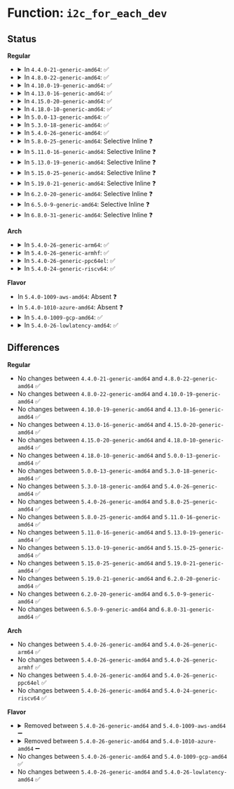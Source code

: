 # Function: <code>i2c_for_each_dev</code>

## Status
<b>Regular</b>
<ul>
<li>
<details>
<summary>In <code>4.4.0-21-generic-amd64</code>: ✅</summary>

```c
int i2c_for_each_dev(void * data, int (*)(struct device *, void *) fn)
```

```json
{
  "name": "i2c_for_each_dev",
  "collision_type": "Unique Global",
  "inline_type": "No",
  "funcs": [
    {
      "addr": 18446744071585633344,
      "name": "i2c_for_each_dev",
      "external": true,
      "loc": "drivers/i2c/i2c-core.c:1844",
      "file": "drivers/i2c/i2c-core.c",
      "inline": "seen, unknown",
      "caller_inline": [],
      "caller_func": [
        "drivers/i2c/i2c-dev.c:i2c_dev_exit",
        "drivers/i2c/i2c-dev.c:i2c_dev_init"
      ]
    }
  ],
  "symbols": [
    {
      "addr": 18446744071585633344,
      "name": "i2c_for_each_dev",
      "section": ".text",
      "bind": "STB_GLOBAL",
      "size": 71
    }
  ]
}
```
</details>
</li>
<li>
<details>
<summary>In <code>4.8.0-22-generic-amd64</code>: ✅</summary>

```c
int i2c_for_each_dev(void * data, int (*)(struct device *, void *) fn)
```

```json
{
  "name": "i2c_for_each_dev",
  "collision_type": "Unique Global",
  "inline_type": "No",
  "funcs": [
    {
      "addr": 18446744071586032512,
      "name": "i2c_for_each_dev",
      "external": true,
      "loc": "drivers/i2c/i2c-core.c:2041",
      "file": "drivers/i2c/i2c-core.c",
      "inline": "seen, unknown",
      "caller_inline": [],
      "caller_func": [
        "drivers/i2c/i2c-dev.c:i2c_dev_exit",
        "drivers/i2c/i2c-dev.c:i2c_dev_init"
      ]
    }
  ],
  "symbols": [
    {
      "addr": 18446744071586032512,
      "name": "i2c_for_each_dev",
      "section": ".text",
      "bind": "STB_GLOBAL",
      "size": 71
    }
  ]
}
```
</details>
</li>
<li>
<details>
<summary>In <code>4.10.0-19-generic-amd64</code>: ✅</summary>

```c
int i2c_for_each_dev(void * data, int (*)(struct device *, void *) fn)
```

```json
{
  "name": "i2c_for_each_dev",
  "collision_type": "Unique Global",
  "inline_type": "No",
  "funcs": [
    {
      "addr": 18446744071586229872,
      "name": "i2c_for_each_dev",
      "external": true,
      "loc": "drivers/i2c/i2c-core.c:2326",
      "file": "drivers/i2c/i2c-core.c",
      "inline": "seen, unknown",
      "caller_inline": [],
      "caller_func": [
        "drivers/i2c/i2c-dev.c:i2c_dev_exit",
        "drivers/i2c/i2c-dev.c:i2c_dev_init"
      ]
    }
  ],
  "symbols": [
    {
      "addr": 18446744071586229872,
      "name": "i2c_for_each_dev",
      "section": ".text",
      "bind": "STB_GLOBAL",
      "size": 71
    }
  ]
}
```
</details>
</li>
<li>
<details>
<summary>In <code>4.13.0-16-generic-amd64</code>: ✅</summary>

```c
int i2c_for_each_dev(void * data, int (*)(struct device *, void *) fn)
```

```json
{
  "name": "i2c_for_each_dev",
  "collision_type": "Unique Global",
  "inline_type": "No",
  "funcs": [
    {
      "addr": 18446744071586314096,
      "name": "i2c_for_each_dev",
      "external": true,
      "loc": "drivers/i2c/i2c-core-base.c:1568",
      "file": "drivers/i2c/i2c-core-base.c",
      "inline": "seen, unknown",
      "caller_inline": [],
      "caller_func": [
        "drivers/i2c/i2c-dev.c:i2c_dev_exit",
        "drivers/i2c/i2c-dev.c:i2c_dev_init"
      ]
    }
  ],
  "symbols": [
    {
      "addr": 18446744071586314096,
      "name": "i2c_for_each_dev",
      "section": ".text",
      "bind": "STB_GLOBAL",
      "size": 71
    }
  ]
}
```
</details>
</li>
<li>
<details>
<summary>In <code>4.15.0-20-generic-amd64</code>: ✅</summary>

```c
int i2c_for_each_dev(void * data, int (*)(struct device *, void *) fn)
```

```json
{
  "name": "i2c_for_each_dev",
  "collision_type": "Unique Global",
  "inline_type": "No",
  "funcs": [
    {
      "addr": 18446744071586776784,
      "name": "i2c_for_each_dev",
      "external": true,
      "loc": "drivers/i2c/i2c-core-base.c:1592",
      "file": "drivers/i2c/i2c-core-base.c",
      "inline": "seen, unknown",
      "caller_inline": [],
      "caller_func": [
        "drivers/i2c/i2c-dev.c:i2c_dev_exit",
        "drivers/i2c/i2c-dev.c:i2c_dev_init"
      ]
    }
  ],
  "symbols": [
    {
      "addr": 18446744071586776784,
      "name": "i2c_for_each_dev",
      "section": ".text",
      "bind": "STB_GLOBAL",
      "size": 71
    }
  ]
}
```
</details>
</li>
<li>
<details>
<summary>In <code>4.18.0-10-generic-amd64</code>: ✅</summary>

```c
int i2c_for_each_dev(void * data, int (*)(struct device *, void *) fn)
```

```json
{
  "name": "i2c_for_each_dev",
  "collision_type": "Unique Global",
  "inline_type": "No",
  "funcs": [
    {
      "addr": 18446744071587050176,
      "name": "i2c_for_each_dev",
      "external": true,
      "loc": "drivers/i2c/i2c-core-base.c:1571",
      "file": "drivers/i2c/i2c-core-base.c",
      "inline": "seen, unknown",
      "caller_inline": [],
      "caller_func": [
        "drivers/i2c/i2c-dev.c:i2c_dev_exit",
        "drivers/i2c/i2c-dev.c:i2c_dev_init"
      ]
    }
  ],
  "symbols": [
    {
      "addr": 18446744071587050176,
      "name": "i2c_for_each_dev",
      "section": ".text",
      "bind": "STB_GLOBAL",
      "size": 71
    }
  ]
}
```
</details>
</li>
<li>
<details>
<summary>In <code>5.0.0-13-generic-amd64</code>: ✅</summary>

```c
int i2c_for_each_dev(void * data, int (*)(struct device *, void *) fn)
```

```json
{
  "name": "i2c_for_each_dev",
  "collision_type": "Unique Global",
  "inline_type": "No",
  "funcs": [
    {
      "addr": 18446744071587210272,
      "name": "i2c_for_each_dev",
      "external": true,
      "loc": "drivers/i2c/i2c-core-base.c:1576",
      "file": "drivers/i2c/i2c-core-base.c",
      "inline": "seen, unknown",
      "caller_inline": [],
      "caller_func": [
        "drivers/i2c/i2c-dev.c:i2c_dev_exit",
        "drivers/i2c/i2c-dev.c:i2c_dev_init"
      ]
    }
  ],
  "symbols": [
    {
      "addr": 18446744071587210272,
      "name": "i2c_for_each_dev",
      "section": ".text",
      "bind": "STB_GLOBAL",
      "size": 71
    }
  ]
}
```
</details>
</li>
<li>
<details>
<summary>In <code>5.3.0-18-generic-amd64</code>: ✅</summary>

```c
int i2c_for_each_dev(void * data, int (*)(struct device *, void *) fn)
```

```json
{
  "name": "i2c_for_each_dev",
  "collision_type": "Unique Global",
  "inline_type": "No",
  "funcs": [
    {
      "addr": 18446744071587475776,
      "name": "i2c_for_each_dev",
      "external": true,
      "loc": "drivers/i2c/i2c-core-base.c:1666",
      "file": "drivers/i2c/i2c-core-base.c",
      "inline": "seen, unknown",
      "caller_inline": [],
      "caller_func": [
        "drivers/i2c/i2c-dev.c:i2c_dev_exit",
        "drivers/i2c/i2c-dev.c:i2c_dev_init"
      ]
    }
  ],
  "symbols": [
    {
      "addr": 18446744071587475776,
      "name": "i2c_for_each_dev",
      "section": ".text",
      "bind": "STB_GLOBAL",
      "size": 75
    }
  ]
}
```
</details>
</li>
<li>
<details>
<summary>In <code>5.4.0-26-generic-amd64</code>: ✅</summary>

```c
int i2c_for_each_dev(void * data, int (*)(struct device *, void *) fn)
```

```json
{
  "name": "i2c_for_each_dev",
  "collision_type": "Unique Global",
  "inline_type": "No",
  "funcs": [
    {
      "addr": 18446744071587678928,
      "name": "i2c_for_each_dev",
      "external": true,
      "loc": "drivers/i2c/i2c-core-base.c:1671",
      "file": "drivers/i2c/i2c-core-base.c",
      "inline": "seen, unknown",
      "caller_inline": [],
      "caller_func": [
        "drivers/i2c/i2c-dev.c:i2c_dev_exit",
        "drivers/i2c/i2c-dev.c:i2c_dev_init"
      ]
    }
  ],
  "symbols": [
    {
      "addr": 18446744071587678928,
      "name": "i2c_for_each_dev",
      "section": ".text",
      "bind": "STB_GLOBAL",
      "size": 75
    }
  ]
}
```
</details>
</li>
<li>
<details>
<summary>In <code>5.8.0-25-generic-amd64</code>: Selective Inline ❓</summary>

```c
int i2c_for_each_dev(void * data, int (*)(struct device *, void *) fn)
```

```json
{
  "name": "i2c_for_each_dev",
  "collision_type": "Unique Global",
  "inline_type": "Selective",
  "funcs": [
    {
      "addr": 18446744071588548387,
      "name": "i2c_for_each_dev",
      "external": true,
      "loc": "drivers/i2c/i2c-core-base.c:1633",
      "file": "drivers/i2c/i2c-core-base.c",
      "inline": "not declared, inlined",
      "caller_inline": [
        "drivers/i2c/i2c-core-base.c:i2c_register_driver"
      ],
      "caller_func": [
        "drivers/i2c/i2c-dev.c:i2c_dev_exit",
        "drivers/i2c/i2c-dev.c:i2c_dev_init"
      ]
    }
  ],
  "symbols": [
    {
      "addr": 18446744071588546640,
      "name": "i2c_for_each_dev",
      "section": ".text",
      "bind": "STB_GLOBAL",
      "size": 75
    }
  ]
}
```
</details>
</li>
<li>
<details>
<summary>In <code>5.11.0-16-generic-amd64</code>: Selective Inline ❓</summary>

```c
int i2c_for_each_dev(void * data, int (*)(struct device *, void *) fn)
```

```json
{
  "name": "i2c_for_each_dev",
  "collision_type": "Unique Global",
  "inline_type": "Selective",
  "funcs": [
    {
      "addr": 18446744071588573939,
      "name": "i2c_for_each_dev",
      "external": true,
      "loc": "drivers/i2c/i2c-core-base.c:1763",
      "file": "drivers/i2c/i2c-core-base.c",
      "inline": "not declared, inlined",
      "caller_inline": [
        "drivers/i2c/i2c-core-base.c:i2c_register_driver"
      ],
      "caller_func": [
        "drivers/i2c/i2c-dev.c:i2c_dev_exit",
        "drivers/i2c/i2c-dev.c:i2c_dev_init"
      ]
    }
  ],
  "symbols": [
    {
      "addr": 18446744071588572192,
      "name": "i2c_for_each_dev",
      "section": ".text",
      "bind": "STB_GLOBAL",
      "size": 75
    }
  ]
}
```
</details>
</li>
<li>
<details>
<summary>In <code>5.13.0-19-generic-amd64</code>: Selective Inline ❓</summary>

```c
int i2c_for_each_dev(void * data, int (*)(struct device *, void *) fn)
```

```json
{
  "name": "i2c_for_each_dev",
  "collision_type": "Unique Global",
  "inline_type": "Selective",
  "funcs": [
    {
      "addr": 18446744071588457459,
      "name": "i2c_for_each_dev",
      "external": true,
      "loc": "drivers/i2c/i2c-core-base.c:1823",
      "file": "drivers/i2c/i2c-core-base.c",
      "inline": "not declared, inlined",
      "caller_inline": [
        "drivers/i2c/i2c-core-base.c:i2c_register_driver"
      ],
      "caller_func": [
        "drivers/i2c/i2c-dev.c:i2c_dev_exit",
        "drivers/i2c/i2c-dev.c:i2c_dev_init"
      ]
    }
  ],
  "symbols": [
    {
      "addr": 18446744071588455712,
      "name": "i2c_for_each_dev",
      "section": ".text",
      "bind": "STB_GLOBAL",
      "size": 75
    }
  ]
}
```
</details>
</li>
<li>
<details>
<summary>In <code>5.15.0-25-generic-amd64</code>: Selective Inline ❓</summary>

```c
int i2c_for_each_dev(void * data, int (*)(struct device *, void *) fn)
```

```json
{
  "name": "i2c_for_each_dev",
  "collision_type": "Unique Global",
  "inline_type": "Selective",
  "funcs": [
    {
      "addr": 18446744071589125558,
      "name": "i2c_for_each_dev",
      "external": true,
      "loc": "drivers/i2c/i2c-core-base.c:1824",
      "file": "drivers/i2c/i2c-core-base.c",
      "inline": "not declared, inlined",
      "caller_inline": [
        "drivers/i2c/i2c-core-base.c:i2c_register_driver"
      ],
      "caller_func": [
        "drivers/i2c/i2c-dev.c:i2c_dev_exit",
        "drivers/i2c/i2c-dev.c:i2c_dev_init"
      ]
    }
  ],
  "symbols": [
    {
      "addr": 18446744071589123776,
      "name": "i2c_for_each_dev",
      "section": ".text",
      "bind": "STB_GLOBAL",
      "size": 75
    }
  ]
}
```
</details>
</li>
<li>
<details>
<summary>In <code>5.19.0-21-generic-amd64</code>: Selective Inline ❓</summary>

```c
int i2c_for_each_dev(void * data, int (*)(struct device *, void *) fn)
```

```json
{
  "name": "i2c_for_each_dev",
  "collision_type": "Unique Global",
  "inline_type": "Selective",
  "funcs": [
    {
      "addr": 18446744071590576691,
      "name": "i2c_for_each_dev",
      "external": true,
      "loc": "drivers/i2c/i2c-core-base.c:1827",
      "file": "drivers/i2c/i2c-core-base.c",
      "inline": "not declared, inlined",
      "caller_inline": [
        "drivers/i2c/i2c-core-base.c:i2c_register_driver"
      ],
      "caller_func": [
        "drivers/i2c/i2c-dev.c:i2c_dev_exit",
        "drivers/i2c/i2c-dev.c:i2c_dev_init"
      ]
    }
  ],
  "symbols": [
    {
      "addr": 18446744071590574080,
      "name": "i2c_for_each_dev",
      "section": ".text",
      "bind": "STB_GLOBAL",
      "size": 83
    }
  ]
}
```
</details>
</li>
<li>
<details>
<summary>In <code>6.2.0-20-generic-amd64</code>: Selective Inline ❓</summary>

```c
int i2c_for_each_dev(void * data, int (*)(struct device *, void *) fn)
```

```json
{
  "name": "i2c_for_each_dev",
  "collision_type": "Unique Global",
  "inline_type": "Selective",
  "funcs": [
    {
      "addr": 18446744071592233155,
      "name": "i2c_for_each_dev",
      "external": true,
      "loc": "drivers/i2c/i2c-core-base.c:1821",
      "file": "drivers/i2c/i2c-core-base.c",
      "inline": "not declared, inlined",
      "caller_inline": [
        "drivers/i2c/i2c-core-base.c:i2c_register_driver"
      ],
      "caller_func": [
        "drivers/i2c/i2c-dev.c:i2c_dev_exit",
        "drivers/i2c/i2c-dev.c:i2c_dev_init"
      ]
    }
  ],
  "symbols": [
    {
      "addr": 18446744071592228672,
      "name": "i2c_for_each_dev",
      "section": ".text",
      "bind": "STB_GLOBAL",
      "size": 83
    }
  ]
}
```
</details>
</li>
<li>
<details>
<summary>In <code>6.5.0-9-generic-amd64</code>: Selective Inline ❓</summary>

```c
int i2c_for_each_dev(void * data, int (*)(struct device *, void *) fn)
```

```json
{
  "name": "i2c_for_each_dev",
  "collision_type": "Unique Global",
  "inline_type": "Selective",
  "funcs": [
    {
      "addr": 18446744071592653200,
      "name": "i2c_for_each_dev",
      "external": true,
      "loc": "drivers/i2c/i2c-core-base.c:1934",
      "file": "drivers/i2c/i2c-core-base.c",
      "inline": "not declared, inlined",
      "caller_inline": [],
      "caller_func": [
        "drivers/i2c/i2c-dev.c:i2c_dev_exit",
        "drivers/i2c/i2c-dev.c:i2c_dev_init"
      ]
    }
  ],
  "symbols": [
    {
      "addr": 18446744071592653200,
      "name": "i2c_for_each_dev",
      "section": ".text",
      "bind": "STB_GLOBAL",
      "size": 83
    }
  ]
}
```
</details>
</li>
<li>
<details>
<summary>In <code>6.8.0-31-generic-amd64</code>: Selective Inline ❓</summary>

```c
int i2c_for_each_dev(void * data, int (*)(struct device *, void *) fn)
```

```json
{
  "name": "i2c_for_each_dev",
  "collision_type": "Unique Global",
  "inline_type": "Selective",
  "funcs": [
    {
      "addr": 18446744071593398352,
      "name": "i2c_for_each_dev",
      "external": true,
      "loc": "drivers/i2c/i2c-core-base.c:1949",
      "file": "drivers/i2c/i2c-core-base.c",
      "inline": "not declared, inlined",
      "caller_inline": [],
      "caller_func": [
        "drivers/i2c/i2c-dev.c:i2c_dev_exit",
        "drivers/i2c/i2c-dev.c:i2c_dev_init"
      ]
    }
  ],
  "symbols": [
    {
      "addr": 18446744071593398352,
      "name": "i2c_for_each_dev",
      "section": ".text",
      "bind": "STB_GLOBAL",
      "size": 83
    }
  ]
}
```
</details>
</li>
</ul>
<b>Arch</b>
<ul>
<li>
<details>
<summary>In <code>5.4.0-26-generic-arm64</code>: ✅</summary>

```c
int i2c_for_each_dev(void * data, int (*)(struct device *, void *) fn)
```

```json
{
  "name": "i2c_for_each_dev",
  "collision_type": "Unique Global",
  "inline_type": "No",
  "funcs": [
    {
      "addr": 18446603336500836080,
      "name": "i2c_for_each_dev",
      "external": true,
      "loc": "drivers/i2c/i2c-core-base.c:1671",
      "file": "drivers/i2c/i2c-core-base.c",
      "inline": "seen, unknown",
      "caller_inline": [],
      "caller_func": [
        "drivers/i2c/i2c-dev.c:i2c_dev_exit",
        "drivers/i2c/i2c-dev.c:i2c_dev_init"
      ]
    }
  ],
  "symbols": [
    {
      "addr": 18446603336500836080,
      "name": "i2c_for_each_dev",
      "section": ".text",
      "bind": "STB_GLOBAL",
      "size": 104
    }
  ]
}
```
</details>
</li>
<li>
<details>
<summary>In <code>5.4.0-26-generic-armhf</code>: ✅</summary>

```c
int i2c_for_each_dev(void * data, int (*)(struct device *, void *) fn)
```

```json
{
  "name": "i2c_for_each_dev",
  "collision_type": "Unique Global",
  "inline_type": "No",
  "funcs": [
    {
      "addr": 3233354260,
      "name": "i2c_for_each_dev",
      "external": true,
      "loc": "drivers/i2c/i2c-core-base.c:1671",
      "file": "drivers/i2c/i2c-core-base.c",
      "inline": "seen, unknown",
      "caller_inline": [],
      "caller_func": [
        "drivers/i2c/i2c-dev.c:i2c_dev_exit",
        "drivers/i2c/i2c-dev.c:i2c_dev_init"
      ]
    }
  ],
  "symbols": [
    {
      "addr": 3233354260,
      "name": "i2c_for_each_dev",
      "section": ".text",
      "bind": "STB_GLOBAL",
      "size": 88
    }
  ]
}
```
</details>
</li>
<li>
<details>
<summary>In <code>5.4.0-26-generic-ppc64el</code>: ✅</summary>

```c
int i2c_for_each_dev(void * data, int (*)(struct device *, void *) fn)
```

```json
{
  "name": "i2c_for_each_dev",
  "collision_type": "Unique Global",
  "inline_type": "No",
  "funcs": [
    {
      "addr": 13835058055294297776,
      "name": "i2c_for_each_dev",
      "external": true,
      "loc": "drivers/i2c/i2c-core-base.c:1671",
      "file": "drivers/i2c/i2c-core-base.c",
      "inline": "seen, unknown",
      "caller_inline": [],
      "caller_func": [
        "drivers/i2c/i2c-dev.c:i2c_dev_exit",
        "drivers/i2c/i2c-dev.c:i2c_dev_init"
      ]
    }
  ],
  "symbols": [
    {
      "addr": 13835058055294297776,
      "name": "i2c_for_each_dev",
      "section": ".text",
      "bind": "STB_GLOBAL",
      "size": 140
    }
  ]
}
```
</details>
</li>
<li>
<details>
<summary>In <code>5.4.0-24-generic-riscv64</code>: ✅</summary>

```c
int i2c_for_each_dev(void * data, int (*)(struct device *, void *) fn)
```

```json
{
  "name": "i2c_for_each_dev",
  "collision_type": "Unique Global",
  "inline_type": "No",
  "funcs": [
    {
      "addr": 18446743936277642682,
      "name": "i2c_for_each_dev",
      "external": true,
      "loc": "drivers/i2c/i2c-core-base.c:1671",
      "file": "drivers/i2c/i2c-core-base.c",
      "inline": "seen, unknown",
      "caller_inline": [],
      "caller_func": [
        "drivers/i2c/i2c-dev.c:i2c_dev_exit",
        "drivers/i2c/i2c-dev.c:i2c_dev_init"
      ]
    }
  ],
  "symbols": [
    {
      "addr": 18446743936277642682,
      "name": "i2c_for_each_dev",
      "section": ".text",
      "bind": "STB_GLOBAL",
      "size": 96
    }
  ]
}
```
</details>
</li>
</ul>
<b>Flavor</b>
<ul>
<li>
In <code>5.4.0-1009-aws-amd64</code>: Absent ❓
</li>
<li>
In <code>5.4.0-1010-azure-amd64</code>: Absent ❓
</li>
<li>
<details>
<summary>In <code>5.4.0-1009-gcp-amd64</code>: ✅</summary>

```c
int i2c_for_each_dev(void * data, int (*)(struct device *, void *) fn)
```

```json
{
  "name": "i2c_for_each_dev",
  "collision_type": "Unique Global",
  "inline_type": "No",
  "funcs": [
    {
      "addr": 18446744071587630176,
      "name": "i2c_for_each_dev",
      "external": true,
      "loc": "drivers/i2c/i2c-core-base.c:1671",
      "file": "drivers/i2c/i2c-core-base.c",
      "inline": "seen, unknown",
      "caller_inline": [],
      "caller_func": [
        "drivers/i2c/i2c-dev.c:i2c_dev_exit",
        "drivers/i2c/i2c-dev.c:i2c_dev_init"
      ]
    }
  ],
  "symbols": [
    {
      "addr": 18446744071587630176,
      "name": "i2c_for_each_dev",
      "section": ".text",
      "bind": "STB_GLOBAL",
      "size": 75
    }
  ]
}
```
</details>
</li>
<li>
<details>
<summary>In <code>5.4.0-26-lowlatency-amd64</code>: ✅</summary>

```c
int i2c_for_each_dev(void * data, int (*)(struct device *, void *) fn)
```

```json
{
  "name": "i2c_for_each_dev",
  "collision_type": "Unique Global",
  "inline_type": "No",
  "funcs": [
    {
      "addr": 18446744071587741296,
      "name": "i2c_for_each_dev",
      "external": true,
      "loc": "drivers/i2c/i2c-core-base.c:1671",
      "file": "drivers/i2c/i2c-core-base.c",
      "inline": "seen, unknown",
      "caller_inline": [],
      "caller_func": [
        "drivers/i2c/i2c-dev.c:i2c_dev_exit",
        "drivers/i2c/i2c-dev.c:i2c_dev_init"
      ]
    }
  ],
  "symbols": [
    {
      "addr": 18446744071587741296,
      "name": "i2c_for_each_dev",
      "section": ".text",
      "bind": "STB_GLOBAL",
      "size": 75
    }
  ]
}
```
</details>
</li>
</ul>

## Differences
<b>Regular</b>
<ul>
<li>
No changes between <code>4.4.0-21-generic-amd64</code> and <code>4.8.0-22-generic-amd64</code> ✅
</li>
<li>
No changes between <code>4.8.0-22-generic-amd64</code> and <code>4.10.0-19-generic-amd64</code> ✅
</li>
<li>
No changes between <code>4.10.0-19-generic-amd64</code> and <code>4.13.0-16-generic-amd64</code> ✅
</li>
<li>
No changes between <code>4.13.0-16-generic-amd64</code> and <code>4.15.0-20-generic-amd64</code> ✅
</li>
<li>
No changes between <code>4.15.0-20-generic-amd64</code> and <code>4.18.0-10-generic-amd64</code> ✅
</li>
<li>
No changes between <code>4.18.0-10-generic-amd64</code> and <code>5.0.0-13-generic-amd64</code> ✅
</li>
<li>
No changes between <code>5.0.0-13-generic-amd64</code> and <code>5.3.0-18-generic-amd64</code> ✅
</li>
<li>
No changes between <code>5.3.0-18-generic-amd64</code> and <code>5.4.0-26-generic-amd64</code> ✅
</li>
<li>
No changes between <code>5.4.0-26-generic-amd64</code> and <code>5.8.0-25-generic-amd64</code> ✅
</li>
<li>
No changes between <code>5.8.0-25-generic-amd64</code> and <code>5.11.0-16-generic-amd64</code> ✅
</li>
<li>
No changes between <code>5.11.0-16-generic-amd64</code> and <code>5.13.0-19-generic-amd64</code> ✅
</li>
<li>
No changes between <code>5.13.0-19-generic-amd64</code> and <code>5.15.0-25-generic-amd64</code> ✅
</li>
<li>
No changes between <code>5.15.0-25-generic-amd64</code> and <code>5.19.0-21-generic-amd64</code> ✅
</li>
<li>
No changes between <code>5.19.0-21-generic-amd64</code> and <code>6.2.0-20-generic-amd64</code> ✅
</li>
<li>
No changes between <code>6.2.0-20-generic-amd64</code> and <code>6.5.0-9-generic-amd64</code> ✅
</li>
<li>
No changes between <code>6.5.0-9-generic-amd64</code> and <code>6.8.0-31-generic-amd64</code> ✅
</li>
</ul>
<b>Arch</b>
<ul>
<li>
No changes between <code>5.4.0-26-generic-amd64</code> and <code>5.4.0-26-generic-arm64</code> ✅
</li>
<li>
No changes between <code>5.4.0-26-generic-amd64</code> and <code>5.4.0-26-generic-armhf</code> ✅
</li>
<li>
No changes between <code>5.4.0-26-generic-amd64</code> and <code>5.4.0-26-generic-ppc64el</code> ✅
</li>
<li>
No changes between <code>5.4.0-26-generic-amd64</code> and <code>5.4.0-24-generic-riscv64</code> ✅
</li>
</ul>
<b>Flavor</b>
<ul>
<li>
<details>
<summary>Removed between <code>5.4.0-26-generic-amd64</code> and <code>5.4.0-1009-aws-amd64</code> ➖</summary>

```c
int i2c_for_each_dev(void * data, int (*)(struct device *, void *) fn)
```
</details>
</li>
<li>
<details>
<summary>Removed between <code>5.4.0-26-generic-amd64</code> and <code>5.4.0-1010-azure-amd64</code> ➖</summary>

```c
int i2c_for_each_dev(void * data, int (*)(struct device *, void *) fn)
```
</details>
</li>
<li>
No changes between <code>5.4.0-26-generic-amd64</code> and <code>5.4.0-1009-gcp-amd64</code> ✅
</li>
<li>
No changes between <code>5.4.0-26-generic-amd64</code> and <code>5.4.0-26-lowlatency-amd64</code> ✅
</li>
</ul>
